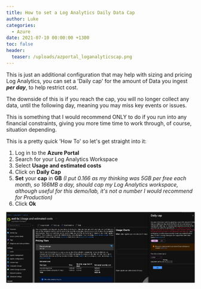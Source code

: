 ```yaml
---
title: How to set a Log Analytics Daily Data Cap
author: Luke
categories:
  - Azure
date: 2021-07-10 00:00:00 +1300
toc: false
header:
  teaser: /uploads/azportal_loganalyticscap.png
---
```


This is just an additional configuration that may help with sizing and pricing Log Analytics, you can set a 'Daily cap' for the amount of Data you ingest **_per day_**, to help restrict cost.

The downside of this is if you reach the cap, you will no longer collect any data, until the following day, meaning you may miss key events or issues.

This is something that I would recommend ONLY to do if you run into any financial constraints, giving you more time time to work through, of course, situation depending.

This is a pretty quick 'How To' so let's get straight into it:

1. Log in to the **Azure Portal**
2. Search for your Log Analytics Workspace
3. Select **Usage and estimated costs**
4. Click on **Daily Cap**
5. **Set** your **cap** in **GB** _(I put 0.166 as my thinking was 5GB per free each month, so 166MB a day, should cap my Log Analytics workspace, although useful for this demo/lab, it's not a number I would recommend for Production)_
6. Click **Ok**

![Log Analytics - Set Daily Cap](/uploads/azportal_loganalyticscap.png "Log Analytics - Set Daily Cap")
